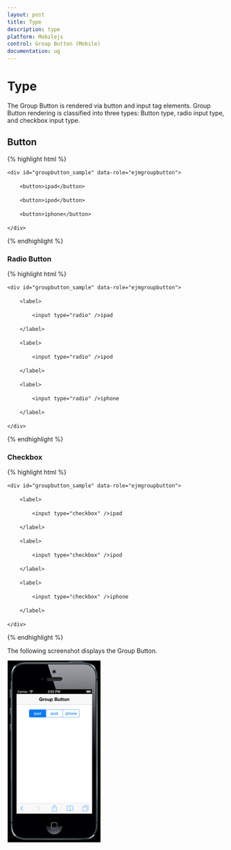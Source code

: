 ```yaml
---
layout: post
title: Type
description: type
platform: Mobilejs
control: Group Button (Mobile)
documentation: ug
---
```


# Type

The Group Button is rendered via button and input tag elements. Group Button rendering is classified into three types: Button type, radio input type, and checkbox input type.

## Button

{% highlight html %}

<!-- Group Button rendering via button tag -->

    <div id="groupbutton_sample" data-role="ejmgroupbutton">

        <button>ipad</button>

        <button>ipod</button>

        <button>iphone</button>

    </div>



{% endhighlight %}

### Radio Button

{% highlight html %}

<!-- Group Button rendering via radiobutton -->

    <div id="groupbutton_sample" data-role="ejmgroupbutton">

        <label>

            <input type="radio" />ipad

        </label>

        <label>

            <input type="radio" />ipod

        </label>

        <label>

            <input type="radio" />iphone

        </label>

    </div>



{% endhighlight %}

### Checkbox

{% highlight html %}

<!-- Group Button rendering via checkbox-->

    <div id="groupbutton_sample" data-role="ejmgroupbutton">

        <label>

            <input type="checkbox" />ipad

        </label>

        <label>

            <input type="checkbox" />ipod

        </label>

        <label>

            <input type="checkbox" />iphone

        </label>

    </div>



{% endhighlight %}

The following screenshot displays the Group Button.

![](Type_images/Type_img1.png)



